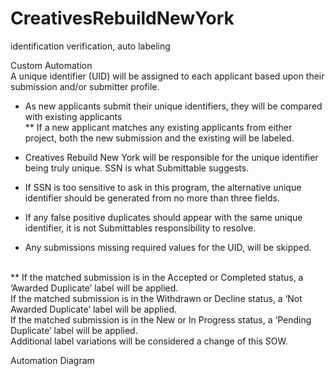# CreativesRebuildNewYork
identification verification, auto labeling


Custom Automation<br>
A unique identifier (UID) will be assigned to each applicant based upon their submission and/or submitter profile.<br>
* As new applicants submit their unique identifiers, they will be compared with existing applicants<br>
** If a new applicant matches any existing applicants from either project, both the new submission and the existing will be labeled.<br>

* Creatives Rebuild New York will be responsible for the unique identifier being truly unique. SSN is what Submittable suggests. <br>
* If SSN is too sensitive to ask in this program, the alternative unique identifier should be generated from no more than three fields. <br>
* If any false positive duplicates should appear with the same unique identifier, it is not Submittables responsibility to resolve. <br>
* Any submissions missing required values for the UID, will be skipped.<br><br>

** If the matched submission is in the Accepted or Completed status, a ‘Awarded Duplicate’ label will be applied.<br>
If the matched submission is in the Withdrawn or Decline status, a ‘Not Awarded Duplicate’ label will be applied. <br>
If the matched submission is in the New or In Progress status, a ‘Pending Duplicate’ label will be applied. <br>
Additional label variations will be considered a change of this SOW.<br>

Automation Diagram

